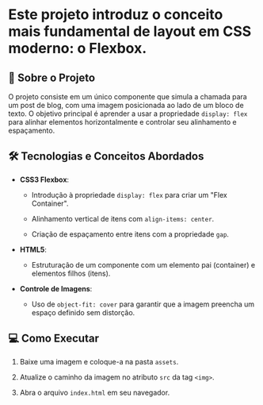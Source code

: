 # Este projeto introduz o conceito mais fundamental de layout em CSS moderno: o Flexbox.

 

## 🚀 Sobre o Projeto

 

O projeto consiste em um único componente que simula a chamada para um post de blog, com uma imagem posicionada ao lado de um bloco de texto. O objetivo principal é aprender a usar a propriedade `display: flex` para alinhar elementos horizontalmente e controlar seu alinhamento e espaçamento.

 

## 🛠️ Tecnologias e Conceitos Abordados

 

- **CSS3 Flexbox**:

  - Introdução à propriedade `display: flex` para criar um "Flex Container".

  - Alinhamento vertical de itens com `align-items: center`.

  - Criação de espaçamento entre itens com a propriedade `gap`.

- **HTML5**:

  - Estruturação de um componente com um elemento pai (container) e elementos filhos (itens).

- **Controle de Imagens**:

  - Uso de `object-fit: cover` para garantir que a imagem preencha um espaço definido sem distorção.

 

## 💻 Como Executar

 

1. Baixe uma imagem e coloque-a na pasta `assets`.

2. Atualize o caminho da imagem no atributo `src` da tag `<img>`.

3. Abra o arquivo `index.html` em seu navegador.
